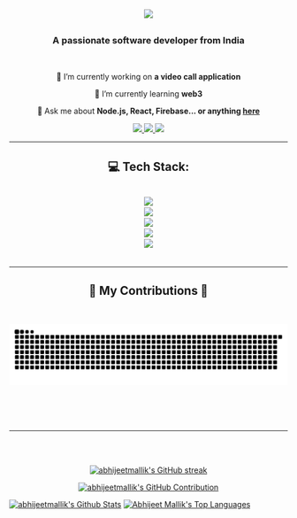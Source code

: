 <!--
<h2 align="center">
  Welcome to Al Siam World!
  <img src="https://media.giphy.com/media/hvRJCLFzcasrR4ia7z/giphy.gif" width="28">
</h2>
-->

<!--
<p align="center">
  <a href="https://github.com/alsiam"><img src="https://readme-typing-svg.herokuapp.com/?lines=Self%20Taught%20Programmer;Front%20End%20Developer;1.5%2B%20years%20of%20coding%20experience;Always%20learning%20new%20things&center=true&width=380&height=45"></a>
</p>

 -->




<h1 align="center">
    <img src="https://readme-typing-svg.herokuapp.com/?font=Righteous&size=35&center=true&vCenter=true&width=500&height=70&duration=4000&lines=Hi+There!+👋;+I'm+Abhijeet+Mallik!;" />
</h1>

<h3 align="center">A passionate software developer from India</h3>

<br/>

<div align="center">
 
 🔭 I’m currently working on **a video call application**
 
 🌱 I’m currently learning **web3**

💬 Ask me about **Node.js, React, Firebase... or anything [here](https://github.com/salesp07/salesp07/issues)**


 </div>
 
<div align="center"> 
  <a href="abhijeetmallick3125@gmail.com">
    <img src="https://img.shields.io/badge/Gmail-333333?style=for-the-badge&logo=gmail&logoColor=red" />
  </a>
  <a href="https://linkedin.com/in/pedro-sales-muniz" target="_blank">
    <img src="https://img.shields.io/badge/LinkedIn-0077B5?style=for-the-badge&logo=linkedin&logoColor=white" target="_blank" />
  </a>
  <a href="https://salesp07.github.io" target="_blank">
     <img src="https://img.shields.io/badge/Portfolio-FF5722?style=for-the-badge&logo=todoist&logoColor=white" target="_blank" /> <!-- sqlite, safari, google-chrome are other good icon options -->
  </a>
</div>

 <hr/>
 
<h2 align="center">💻 Tech Stack:</h2>
<br/>
<div align="center">
    <img src="https://skillicons.dev/icons?i=figma" /> <br>
    <img src="https://skillicons.dev/icons?i=git,github" /> <br>
    <img src="https://skillicons.dev/icons?i=python,c,cpp,solidity" /> <br>
    <img src="https://skillicons.dev/icons?i=nodejs,express,mongodb,nextjs,mysql,linux" /> <br>
    <img src="https://skillicons.dev/icons?i=html,css,javascript,typescript,react,angular,bootstrap,tailwind" /> <br>
<!--     <img src="https://skillicons.dev/icons?i=react,angular,bootstrap,html,css,vscode,github,figma,tailwind,git" /> -->
<!--     <img src="https://skillicons.dev/icons?i=nodejs,python,javascript,typescript,express,mongodb,c,cpp,nextjs,mysql,linux" /><br> -->
</div>

<br/>
<hr/>


<div align="center">
  <h2>🐍 My Contributions 🐍</h2>
  <br>
<!--   <img alt="snake eating my contributions" src="https://raw.githubusercontent.com/salesp07/salesp07/output/github-contribution-grid-snake.svg" /> -->

![𝙶𝚒𝚝𝚑𝚞𝚋 𝙲𝚘𝚗𝚝𝚛𝚒𝚋𝚞𝚝𝚒𝚘𝚗 𝙶𝚛𝚊𝚙𝚑](/contributiongrid.svg)

  
  <br/><br/><br/>
</div>

<hr/>


<br/>

<br/>

<p align="center">
  <a href="https://github.com/abhijeetmallik">
    <img src="https://github-readme-streak-stats.herokuapp.com/?user=abhijeetmallik&theme=algolia&border=ffffff&background=050F2C" alt="abhijeetmallik's GitHub streak"/>
  </a>
</p>

<p align="center">
  <a href="https://github.com/abhijeetmallik">
    <img src="https://github-profile-summary-cards.vercel.app/api/cards/profile-details?username=abhijeetmallik&theme=algolia&border=7F3FBF&background=050F2C" alt="abhijeetmallik's GitHub Contribution"/>
  </a>
</p>

<a> 
    <a href="https://github.com/abhijeetmallik"><img alt="abhijeetmallik's Github Stats" src="https://denvercoder1-github-readme-stats.vercel.app/api?username=abhijeetmallik&show_icons=true&count_private=true&theme=algolia&border_color=ffffff&bg_color=050F2C&title_color=blue&icon_color=F8D866" height="192px" width="49.5%"/></a>
  <a href="https://github.com/abhijeetmallik"><img alt="Abhijeet Mallik's Top Languages" src="https://denvercoder1-github-readme-stats.vercel.app/api/top-langs/?username=abhijeetmallik&langs_count=8&layout=compact&theme=algolia&border_color=ffffff&bg_color=050F2C&title_color=blue&icon_color=F8D866" height="192px" width="49.5%"/></a>
  <br/>
</a>


